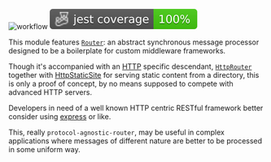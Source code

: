 ![workflow](https://github.com/do-/node-protocol-agnostic-router/actions/workflows/main.yml/badge.svg)
![Jest coverage](./badges/coverage-jest%20coverage.svg)

This module features [`Router`](https://github.com/do-/node-protocol-agnostic-router/wiki/Router): an abstract synchronous message processor designed to be  a boilerplate for custom middleware frameworks.

Though it's accompanied with an [HTTP](https://developer.mozilla.org/en-US/docs/Web/HTTP) specific descendant, [`HttpRouter`](https://github.com/do-/node-protocol-agnostic-router/wiki/HttpRouter) together with [HttpStaticSite](https://github.com/do-/node-protocol-agnostic-router/wiki/HttpStaticSite) for serving static content from a directory, this is only a proof of concept, by no means supposed to compete with advanced HTTP servers.

Developers in need of a well known HTTP centric RESTful framework better consider using [express](https://github.com/expressjs/express) or like.

This, really `protocol-agnostic-router`, may be useful in complex applications where messages of different nature are better to be processed in some uniform way. 
